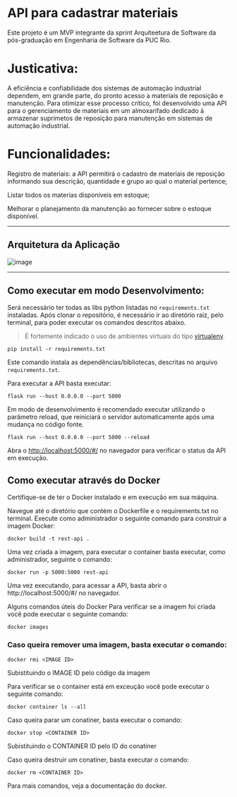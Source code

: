 # API para cadastrar materiais

Este projeto é um MVP integrante da sprint Arquiteetura de Software da pós-graduação em Engenharia de Software da PUC Rio. 

# Justicativa:

A eficiência e confiabilidade dos sistemas de automação industrial dependem, em grande parte, do pronto acesso a materiais de reposição e manutenção. Para otimizar esse processo crítico, foi desenvolvido uma API para o gerenciamento de materiais em um almoxarifado dedicado à armazenar suprimetos de reposição para manutenção em sistemas de automação industrial. 


# Funcionalidades:

Registro de materiais: a API permitirá o cadastro de materiais de reposição informando sua descrição, quantidade e grupo ao qual o material pertence;

Listar todos os materias disponíveis em estoque;


Melhorar o planejamento da manutenção ao fornecer sobre o estoque disponível.

---
## Arquitetura da Aplicação     

![image](https://github.com/user-attachments/assets/b407d9df-9708-47fb-9b74-83800db91d62)

---
## Como executar em modo Desenvolvimento:


Será necessário ter todas as libs python listadas no `requirements.txt` instaladas.
Após clonar o repositório, é necessário ir ao diretório raiz, pelo terminal, para poder executar os comandos descritos abaixo.

> É fortemente indicado o uso de ambientes virtuais do tipo [virtualenv](https://virtualenv.pypa.io/en/latest/installation.html).

```
pip install -r requirements.txt
```

Este comando instala as dependências/bibliotecas, descritas no arquivo `requirements.txt`.

Para executar a API  basta executar:

```
flask run --host 0.0.0.0 --port 5000
```

Em modo de desenvolvimento é recomendado executar utilizando o parâmetro reload, que reiniciará o servidor
automaticamente após uma mudança no código fonte. 

```
flask run --host 0.0.0.0 --port 5000 --reload
```

Abra o [http://localhost:5000/#/](http://localhost:5000/#/) no navegador para verificar o status da API em execução.


## Como executar através do Docker

Certifique-se de ter o Docker instalado e em execução em sua máquina.

Navegue até o diretório que contém o Dockerfile e o requirements.txt no terminal. Execute como administrador o seguinte comando para construir a imagem Docker:
```
docker build -t rest-api .
```
Uma vez criada a imagem, para executar o container basta executar, como administrador, seguinte o comando:

```
docker run -p 5000:5000 rest-api
```

Uma vez executando, para acessar a API, basta abrir o http://localhost:5000/#/ no navegador.

Alguns comandos úteis do Docker
Para verificar se a imagem foi criada você pode executar o seguinte comando:

```
docker images
```
### Caso queira remover uma imagem, basta executar o comando:

```
docker rmi <IMAGE ID>
```

Subistituindo o IMAGE ID pelo código da imagem

Para verificar se o container está em exceução você pode executar o seguinte comando:

```
docker container ls --all
```
Caso queira parar um conatiner, basta executar o comando:

```
docker stop <CONTAINER ID>
```
Subistituindo o CONTAINER ID pelo ID do conatiner

Caso queira destruir um conatiner, basta executar o comando:

```
docker rm <CONTAINER ID>
```
Para mais comandos, veja a documentação do docker.
